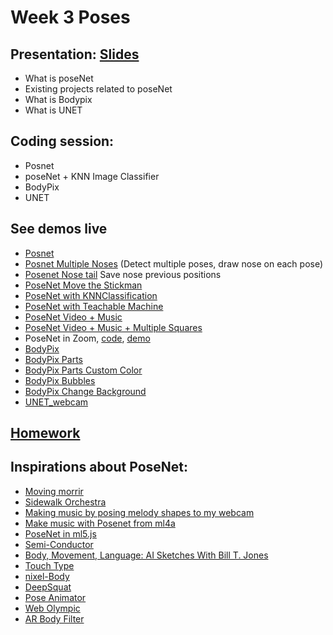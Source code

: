 # Week 3 Poses

## Presentation: [Slides](https://docs.google.com/presentation/d/16fUTCFbxCX3C0aPQRpgaFZEi4IW_61JGmj4Lu0YRXrc/edit?usp=sharing)
- What is poseNet
- Existing projects related to poseNet
- What is Bodypix
- What is UNET

## Coding session:
- Posnet
- poseNet + KNN Image Classifier
- BodyPix
- UNET

## See demos live
- [Posnet](https://yining1023.github.io/machine-learning-for-the-web/week3-pose/PoseNet/)
- [Posnet Multiple Noses](https://yining1023.github.io/machine-learning-for-the-web/week3-pose/Posenet_mutil_noses) (Detect multiple poses, draw nose on each pose)
- [Posenet Nose tail](https://yining1023.github.io/machine-learning-for-the-web/week3-pose/Posenet_Nose_Tail) Save nose previous positions
- [PoseNet Move the Stickman](https://yining1023.github.io/machine-learning-for-the-web/week3-pose/PoseNet_Stickman)
- [PoseNet with KNNClassification](https://yining1023.github.io/machine-learning-for-the-web/week3-pose/PoseNet_KNNClassification)
- [PoseNet with Teachable Machine](https://yining1023.github.io/machine-learning-for-the-web/week3-pose/teachableMachinePoses)
- [PoseNet Video + Music](https://yining1023.github.io/machine-learning-for-the-web/week3-pose/PoseNet_VideoMusic)
- [PoseNet Video + Music + Multiple Squares](https://yining1023.github.io/machine-learning-for-the-web/week3-pose/PoseNet_VideoMusic_multiple/index.html)
- PoseNet in Zoom, [code](https://github.com/yining1023/machine-learning-for-the-web/tree/master/week3-pose/PoseNet_Zoom), [demo](https://www.instagram.com/p/CF8HlJwlLq8/?igshid=1rkol05vsdjxc)
- [BodyPix](https://yining1023.github.io/machine-learning-for-the-web/week3-pose/bodypix/)
- [BodyPix Parts](https://yining1023.github.io/machine-learning-for-the-web/week3-pose/bodypix-parts/)
- [BodyPix Parts Custom Color](https://yining1023.github.io/machine-learning-for-the-web/week3-pose/bodypix-parts-custom/)
- [BodyPix Bubbles](https://yining1023.github.io/machine-learning-for-the-web/week3-pose/bodypix-bubbles/)
- [BodyPix Change Background](https://yining1023.github.io/machine-learning-for-the-web/week3-pose/bodypix-change-background/)
- [UNET_webcam](https://yining1023.github.io/machine-learning-for-the-web/week3-pose/UNET_webcam/)

## [Homework](https://github.com/yining1023/machine-learning-for-the-web/wiki/Week-3-2020-Fall)

## Inspirations about PoseNet:
- [Moving morrir](https://medium.com/tensorflow/move-mirror-an-ai-experiment-with-pose-estimation-in-the-browser-using-tensorflow-js-2f7b769f9b23?linkId=54484629)
- [Sidewalk Orchestra](https://github.com/cvalenzuela/sidewalk_orchestra)
- [Making music by posing melody shapes to my webcam](https://t.co/RN9qQTDkti)
- [Make music with Posenet from ml4a](https://ml4a.github.io/demos/tfjs/posenet-music.html)
- [PoseNet in ml5.js](https://github.com/ml5js/ml5-examples/tree/master/p5js/PoseNet)
- [Semi-Conductor](https://experiments.withgoogle.com/semi-conductor)
- [Body, Movement, Language: AI Sketches With Bill T. Jones](https://experiments.withgoogle.com/billtjonesai)
- [Touch Type](https://experiments.withgoogle.com/touch-type)
- [nixel-Body](http://cmuems.com/2018/60212f/nixel/10/12/nixel-body/)
- [DeepSquat](https://twitter.com/drewbuttons/status/1184933151170351105)
- [Pose Animator](https://twitter.com/yemount/status/1258776351248494593)
- [Web Olympic](https://vibertthio.com/web-olympic/)
- [AR Body Filter](https://sheeborshee.com/AR-body-filters-2019)

